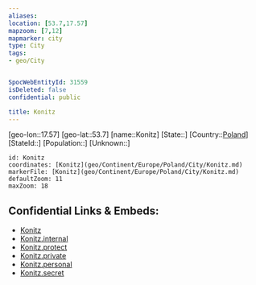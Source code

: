 ```yaml
---
aliases: 
location: [53.7,17.57]
mapzoom: [7,12] 
mapmarker: city 
type: City
tags:
- geo/City


SpocWebEntityId: 31559
isDeleted: false
confidential: public

title: Konitz
---
```

[geo-lon::17.57]
[geo-lat::53.7]
[name::Konitz]
[State::]
[Country::[Poland](geo/Continent/Europe/Poland.md)]
[StateId::]
[Population::]
[Unknown::]


```leaflet
id: Konitz
coordinates: [Konitz](geo/Continent/Europe/Poland/City/Konitz.md)
markerFile: [Konitz](geo/Continent/Europe/Poland/City/Konitz.md)
defaultZoom: 11 
maxZoom: 18
```


## Confidential Links & Embeds: 
- [Konitz](../../../../../../_public/geo/Continent/Europe/Poland/City/Konitz.md) 
- [Konitz.internal](../../../../../../_internal/geo/Continent/Europe/Poland/City/Konitz.internal.md) 
- [Konitz.protect](../../../../../../_protect/geo/Continent/Europe/Poland/City/Konitz.protect.md) 
- [Konitz.private](../../../../../../_private/geo/Continent/Europe/Poland/City/Konitz.private.md) 
- [Konitz.personal](../../../../../../_personal/geo/Continent/Europe/Poland/City/Konitz.personal.md) 
- [Konitz.secret](../../../../../../_secret/geo/Continent/Europe/Poland/City/Konitz.secret.md) 
